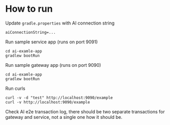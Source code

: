 # How to run

Update `gradle.properties` with AI connection string
```
aiConnectionString=...
```

Run sample service app (runs on port 9091)
```
cd ai-examle-app
gradlew bootRun
```

Run sample gateway app (runs on port 9090)
```
cd ai-examle-app
gradlew bootRun
```

Run curls
```
curl -v -d "test" http://localhost:9090/example
curl -v http://localhost:9090/example
```

Check AI e2e transaction log, there should be two separate transactions for gateway and service, not a single one how it should be.
